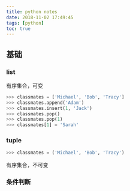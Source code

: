 ```yaml
---
title: python notes
date: 2018-11-02 17:49:45
tags: [python]
toc: true
---
```


## 基础

### list

有序集合，可变

```Python
>>> classmates = ['Michael', 'Bob', 'Tracy']
>>> classmates.append('Adam')
>>> classmates.insert(1, 'Jack')
>>> classmates.pop()
>>> classmates.pop(1)
>>> classmates[1] = 'Sarah'
```

### tuple

```Python
>>> classmates = ('Michael', 'Bob', 'Tracy')
```

有序集合，不可变

### 条件判断


